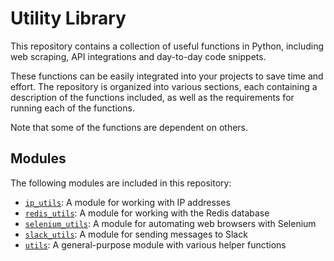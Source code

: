 # Utility Library

This repository contains a collection of useful functions in Python, including web scraping, API integrations and day-to-day code snippets.

These functions can be easily integrated into your projects to save time and effort. The repository is organized into various sections, each containing a description of the functions included, as well as the requirements for running each of the functions.

Note that some of the functions are dependent on others.

## Modules

The following modules are included in this repository:

- [`ip_utils`](ip_utils/README.md): A module for working with IP addresses
- [`redis_utils`](redis_utils/README.md): A module for working with the Redis database
- [`selenium_utils`](selenium_utils/README.md): A module for automating web browsers with Selenium
- [`slack_utils`](slack_utils/README.md): A module for sending messages to Slack
- [`utils`](utils/README.md): A general-purpose module with various helper functions

